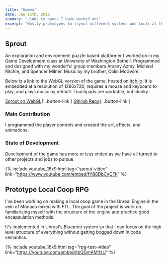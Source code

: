 ```yaml
---
title: "Games"
date: Jan 15th, 2018
summary: "Links to games I have worked on!"
excerpt: "Mostly prototypes to tryout different systems and tools at this point. I've got a puzzle-platformer type game from a University team project. Quite happy with that. I also have a small, but playable networked multiplayer game."
---
```

## Sprout
An exploration and environment puzzle based platformer I worked on in my Game Development class at University of Washington Bothell. Programmed and designed with my wonderful group members Arsany Azmy, Michael Ritchie, and Spencer Milner. Music by my brother, Colin McGwire.

Below is a link to the WebGL version of the game, hosted on [itch.io](https://itch.io/). It is embedded at a resolution of 1280x720, requires a mouse and keyboard to play, and plays music by default. Touchpads are workable, but clunky.

[Sprout on WebGL](https://teamd4d.itch.io/sprout){: .button-link }
[GitHub Repo](https://github.com/TeamD4D-Bothell/Sprout){: .button-link }

### Main Contribution
I programmed the player controls and created the art, effects, and animations.

### State of Development
Development of the game has more or less ended as we have all turned to other projects and jobs to pursue.

{% include youtube_16x9.html tag="sprout-video" link="https://www.youtube.com/embed/fYB8DbCyCFk" %}

## Prototype Local Coop RPG
I've been working on making a local coop game in the Unreal Engine in the vein of Monaco mixed with FTL. The goal of the project is work on familiarizing myself with the structure of the engine and practice good encapsulation methods.

It's implemented in Unreal's Blueprint system so that I can focus on the high level structure of everything without getting bogged down in code semantics.

{% include youtube_16x9.html tag="rpg-test-video" link="https://youtube.com/embed/tbQGmAMlfzU" %}
